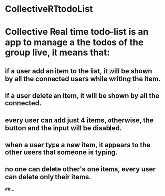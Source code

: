 # CollectiveRTtodoList
# Collective Real time todo-list is an app to manage a the todos of the group live, it means that:
## if a user add an item to the list, it will be shown by all the connected users while writing the item.
## if a user delete an item, it will be shown by all the connected.
## every user can add just 4 items, otherwise, the button and the input will be disabled.
## when a user type a new item, it appears to the other users that someone is typing.
## no one can delete other's one items, every user can delete only their items.
##...
